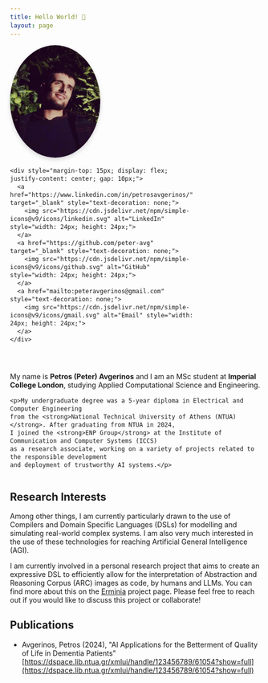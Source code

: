 ```yaml
---
title: Hello World! 👋 
layout: page
---
```


<div style="display: flex; align-items: center; gap: 30px; flex-wrap: wrap;">

  <div style="flex: 0 0 200px;">
    <img src="assets/me.jpg" alt="Peter Avgerinos" 
         style="width: 180px; border-radius: 50%; box-shadow: 0 4px 8px rgba(0,0,0,0.15);">

    <div style="margin-top: 15px; display: flex; justify-content: center; gap: 10px;">
      <a href="https://www.linkedin.com/in/petrosavgerinos/" target="_blank" style="text-decoration: none;">
        <img src="https://cdn.jsdelivr.net/npm/simple-icons@v9/icons/linkedin.svg" alt="LinkedIn" style="width: 24px; height: 24px;">
      </a>
      <a href="https://github.com/peter-avg" target="_blank" style="text-decoration: none;">
        <img src="https://cdn.jsdelivr.net/npm/simple-icons@v9/icons/github.svg" alt="GitHub" style="width: 24px; height: 24px;">
      </a>
      <a href="mailto:peteravgerinos@gmail.com" style="text-decoration: none;">
        <img src="https://cdn.jsdelivr.net/npm/simple-icons@v9/icons/gmail.svg" alt="Email" style="width: 24px; height: 24px;">
      </a>
    </div>
  </div>

  <div style="flex: 1; min-width: 250px;">
    <p>My name is <strong>Petros (Peter) Avgerinos</strong> and I am an MSc student at 
    <strong>Imperial College London</strong>, studying Applied Computational Science and Engineering.</p>

    <p>My undergraduate degree was a 5-year diploma in Electrical and Computer Engineering 
    from the <strong>National Technical University of Athens (NTUA)</strong>. After graduating from NTUA in 2024, 
    I joined the <strong>ENP Group</strong> at the Institute of Communication and Computer Systems (ICCS) 
    as a research associate, working on a variety of projects related to the responsible development 
    and deployment of trustworthy AI systems.</p>
  </div>

</div>

## Research Interests

Among other things, I am currently particularly drawn to the use of Compilers and  Domain
Specific Languages (DSLs) for modelling and simulating real-world complex systems.
I am also very much interested in the use of these technologies for reaching Artificial General Intelligence (AGI).

I am currently involved in a personal research project that aims to create an expressive 
DSL to efficiently allow for the interpretation of Abstraction and Reasoning Corpus (ARC) images as code, 
by humans and LLMs. You can find more about this on the [Erminia](./ermnia.md) project page.
Please feel free to reach out if you would like to discuss this project or collaborate!

## Publications

- Avgerinos, Petros (2024), "AI Applications for the Betterment of Quality of Life in Dementia Patients" [https://dspace.lib.ntua.gr/xmlui/handle/123456789/61054?show=full](https://dspace.lib.ntua.gr/xmlui/handle/123456789/61054?show=full)
